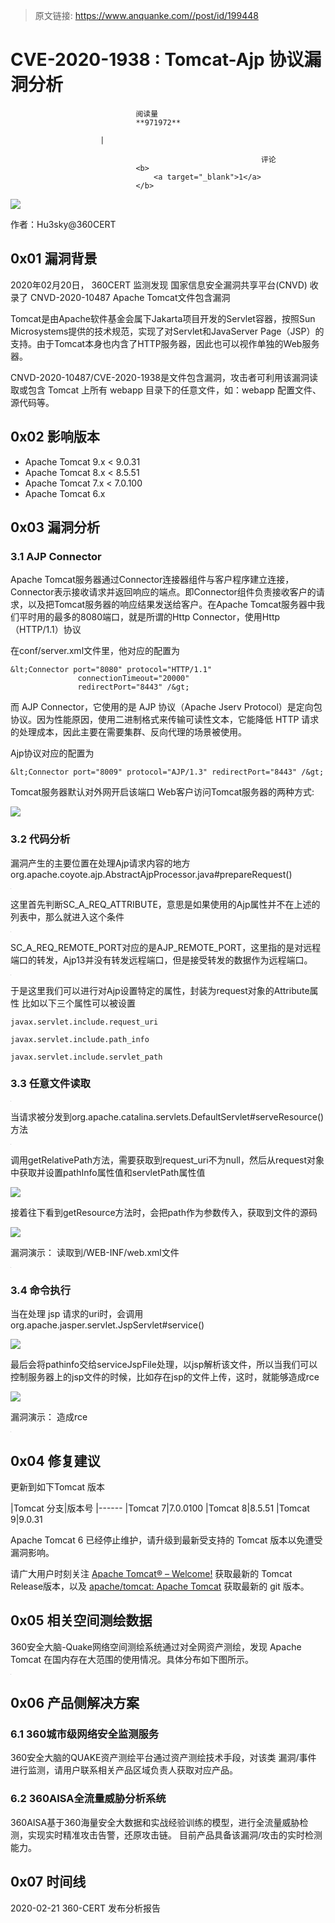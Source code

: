 > 原文链接: https://www.anquanke.com//post/id/199448 


# CVE-2020-1938 : Tomcat-Ajp 协议漏洞分析


                                阅读量   
                                **971972**
                            
                        |
                        
                                                            评论
                                <b>
                                    <a target="_blank">1</a>
                                </b>
                                                                                    



[![](https://p1.ssl.qhimg.com/t012f3191c871684aca.png)](https://p1.ssl.qhimg.com/t012f3191c871684aca.png)



作者：Hu3sky@360CERT

## 0x01 漏洞背景

2020年02月20日， 360CERT 监测发现 国家信息安全漏洞共享平台(CNVD) 收录了 CNVD-2020-10487 Apache Tomcat文件包含漏洞

Tomcat是由Apache软件基金会属下Jakarta项目开发的Servlet容器，按照Sun Microsystems提供的技术规范，实现了对Servlet和JavaServer Page（JSP）的支持。由于Tomcat本身也内含了HTTP服务器，因此也可以视作单独的Web服务器。

CNVD-2020-10487/CVE-2020-1938是文件包含漏洞，攻击者可利用该漏洞读取或包含 Tomcat 上所有 webapp 目录下的任意文件，如：webapp 配置文件、源代码等。



## 0x02 影响版本
- Apache Tomcat 9.x &lt; 9.0.31
- Apache Tomcat 8.x &lt; 8.5.51
- Apache Tomcat 7.x &lt; 7.0.100
- Apache Tomcat 6.x


## 0x03 漏洞分析

### 3.1 AJP Connector

Apache Tomcat服务器通过Connector连接器组件与客户程序建立连接，Connector表示接收请求并返回响应的端点。即Connector组件负责接收客户的请求，以及把Tomcat服务器的响应结果发送给客户。在Apache Tomcat服务器中我们平时用的最多的8080端口，就是所谓的Http Connector，使用Http（HTTP/1.1）协议

在conf/server.xml文件里，他对应的配置为

```
&lt;Connector port="8080" protocol="HTTP/1.1"
               connectionTimeout="20000"
               redirectPort="8443" /&gt;
```

而 AJP Connector，它使用的是 AJP 协议（Apache Jserv Protocol）是定向包协议。因为性能原因，使用二进制格式来传输可读性文本，它能降低 HTTP 请求的处理成本，因此主要在需要集群、反向代理的场景被使用。

Ajp协议对应的配置为

```
&lt;Connector port="8009" protocol="AJP/1.3" redirectPort="8443" /&gt;
```

Tomcat服务器默认对外网开启该端口 Web客户访问Tomcat服务器的两种方式:

[![](https://p403.ssl.qhimgs4.com/t01b0938a4a19a66514.png)](https://p403.ssl.qhimgs4.com/t01b0938a4a19a66514.png)

### 3.2 代码分析

漏洞产生的主要位置在处理Ajp请求内容的地方org.apache.coyote.ajp.AbstractAjpProcessor.java#prepareRequest()

[![](data:image/png;base64,iVBORw0KGgoAAAANSUhEUgAAAAEAAAABCAYAAAAfFcSJAAAAAXNSR0IArs4c6QAAAARnQU1BAACxjwv8YQUAAAAJcEhZcwAADsQAAA7EAZUrDhsAAAANSURBVBhXYzh8+PB/AAffA0nNPuCLAAAAAElFTkSuQmCC)](https://p403.ssl.qhimgs4.com/t01a5778a10db7b8e42.png)

这里首先判断SC_A_REQ_ATTRIBUTE，意思是如果使用的Ajp属性并不在上述的列表中，那么就进入这个条件

[![](data:image/png;base64,iVBORw0KGgoAAAANSUhEUgAAAAEAAAABCAYAAAAfFcSJAAAAAXNSR0IArs4c6QAAAARnQU1BAACxjwv8YQUAAAAJcEhZcwAADsQAAA7EAZUrDhsAAAANSURBVBhXYzh8+PB/AAffA0nNPuCLAAAAAElFTkSuQmCC)](https://p403.ssl.qhimgs4.com/t017f2549c72f7a4728.png)

SC_A_REQ_REMOTE_PORT对应的是AJP_REMOTE_PORT，这里指的是对远程端口的转发，Ajp13并没有转发远程端口，但是接受转发的数据作为远程端口。

[![](data:image/png;base64,iVBORw0KGgoAAAANSUhEUgAAAAEAAAABCAYAAAAfFcSJAAAAAXNSR0IArs4c6QAAAARnQU1BAACxjwv8YQUAAAAJcEhZcwAADsQAAA7EAZUrDhsAAAANSURBVBhXYzh8+PB/AAffA0nNPuCLAAAAAElFTkSuQmCC)](https://p403.ssl.qhimgs4.com/t017e979f625f456951.png)

于是这里我们可以进行对Ajp设置特定的属性，封装为request对象的Attribute属性 比如以下三个属性可以被设置

```
javax.servlet.include.request_uri

javax.servlet.include.path_info

javax.servlet.include.servlet_path
```

### 3.3 任意文件读取

[![](data:image/png;base64,iVBORw0KGgoAAAANSUhEUgAAAAEAAAABCAYAAAAfFcSJAAAAAXNSR0IArs4c6QAAAARnQU1BAACxjwv8YQUAAAAJcEhZcwAADsQAAA7EAZUrDhsAAAANSURBVBhXYzh8+PB/AAffA0nNPuCLAAAAAElFTkSuQmCC)](https://p403.ssl.qhimgs4.com/t01b0d32229286bb1b0.png)

当请求被分发到org.apache.catalina.servlets.DefaultServlet#serveResource()方法

[![](data:image/png;base64,iVBORw0KGgoAAAANSUhEUgAAAAEAAAABCAYAAAAfFcSJAAAAAXNSR0IArs4c6QAAAARnQU1BAACxjwv8YQUAAAAJcEhZcwAADsQAAA7EAZUrDhsAAAANSURBVBhXYzh8+PB/AAffA0nNPuCLAAAAAElFTkSuQmCC)](https://p403.ssl.qhimgs4.com/t017240cb135fb1abb9.png)

调用getRelativePath方法，需要获取到request_uri不为null，然后从request对象中获取并设置pathInfo属性值和servletPath属性值

[![](https://p403.ssl.qhimgs4.com/t01270a80d9fe49125e.png)](https://p403.ssl.qhimgs4.com/t01270a80d9fe49125e.png)

接着往下看到getResource方法时，会把path作为参数传入，获取到文件的源码

[![](https://p403.ssl.qhimgs4.com/t011a35812925165e52.png)](https://p403.ssl.qhimgs4.com/t011a35812925165e52.png)

漏洞演示： 读取到/WEB-INF/web.xml文件

[![](data:image/png;base64,iVBORw0KGgoAAAANSUhEUgAAAAEAAAABCAYAAAAfFcSJAAAAAXNSR0IArs4c6QAAAARnQU1BAACxjwv8YQUAAAAJcEhZcwAADsQAAA7EAZUrDhsAAAANSURBVBhXYzh8+PB/AAffA0nNPuCLAAAAAElFTkSuQmCC)](https://p403.ssl.qhimgs4.com/t01a67c8e189f14131e.png)

### 3.4 命令执行

当在处理 jsp 请求的uri时，会调用 org.apache.jasper.servlet.JspServlet#service()

[![](https://p403.ssl.qhimgs4.com/t01e8e93e8f11f69d75.png)](https://p403.ssl.qhimgs4.com/t01e8e93e8f11f69d75.png)

最后会将pathinfo交给serviceJspFile处理，以jsp解析该文件，所以当我们可以控制服务器上的jsp文件的时候，比如存在jsp的文件上传，这时，就能够造成rce

[![](https://p403.ssl.qhimgs4.com/t01d82aa659270bcf6f.png)](https://p403.ssl.qhimgs4.com/t01d82aa659270bcf6f.png)

漏洞演示： 造成rce

[![](data:image/png;base64,iVBORw0KGgoAAAANSUhEUgAAAAEAAAABCAYAAAAfFcSJAAAAAXNSR0IArs4c6QAAAARnQU1BAACxjwv8YQUAAAAJcEhZcwAADsQAAA7EAZUrDhsAAAANSURBVBhXYzh8+PB/AAffA0nNPuCLAAAAAElFTkSuQmCC)](https://p403.ssl.qhimgs4.com/t0199857daf2c340084.png)



## 0x04 修复建议

更新到如下Tomcat 版本

|Tomcat 分支|版本号
|------
|Tomcat 7|7.0.0100
|Tomcat 8|8.5.51
|Tomcat 9|9.0.31

Apache Tomcat 6 已经停止维护，请升级到最新受支持的 Tomcat 版本以免遭受漏洞影响。

请广大用户时刻关注 [Apache Tomcat® – Welcome!](http://tomcat.apache.org/) 获取最新的 Tomcat Release版本，以及 [apache/tomcat: Apache Tomcat](https://github.com/apache/tomcat) 获取最新的 git 版本。



## 0x05 相关空间测绘数据

360安全大脑-Quake网络空间测绘系统通过对全网资产测绘，发现 Apache Tomcat 在国内存在大范围的使用情况。具体分布如下图所示。

[![](data:image/png;base64,iVBORw0KGgoAAAANSUhEUgAAAAEAAAABCAYAAAAfFcSJAAAAAXNSR0IArs4c6QAAAARnQU1BAACxjwv8YQUAAAAJcEhZcwAADsQAAA7EAZUrDhsAAAANSURBVBhXYzh8+PB/AAffA0nNPuCLAAAAAElFTkSuQmCC)](https://p403.ssl.qhimgs4.com/t015df7ca2dc3f834a4.png)



## 0x06 产品侧解决方案

### 6.1 360城市级网络安全监测服务

360安全大脑的QUAKE资产测绘平台通过资产测绘技术手段，对该类 漏洞/事件 进行监测，请用户联系相关产品区域负责人获取对应产品。

### 6.2 360AISA全流量威胁分析系统

360AISA基于360海量安全大数据和实战经验训练的模型，进行全流量威胁检测，实现实时精准攻击告警，还原攻击链。 目前产品具备该漏洞/攻击的实时检测能力。



## 0x07 时间线

2020-02-21 360-CERT 发布分析报告
